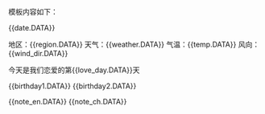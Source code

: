 
模板内容如下：

{{date.DATA}} 

地区：{{region.DATA}} 
天气：{{weather.DATA}} 
气温：{{temp.DATA}} 
风向：{{wind_dir.DATA}} 

今天是我们恋爱的第{{love_day.DATA}}天 

{{birthday1.DATA}} 
{{birthday2.DATA}}


{{note_en.DATA}} 
{{note_ch.DATA}}



